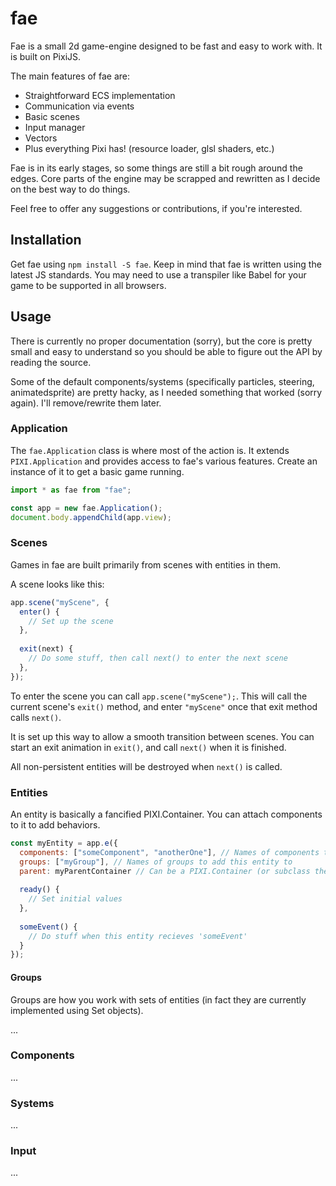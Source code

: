 # fae
Fae is a small 2d game-engine designed to be fast and easy to work with. It is built on PixiJS.

The main features of fae are:

- Straightforward ECS implementation
- Communication via events
- Basic scenes
- Input manager
- Vectors
- Plus everything Pixi has! (resource loader, glsl shaders, etc.)

Fae is in its early stages, so some things are still a bit rough around the edges. Core parts of the engine may be scrapped and rewritten as I decide on the best way to do things.

Feel free to offer any suggestions or contributions, if you're interested.

## Installation
Get fae using `npm install -S fae`. Keep in mind that fae is written using the latest JS standards. You may need to use a transpiler like Babel for your game to be supported in all browsers.

## Usage
There is currently no proper documentation (sorry), but the core is pretty small and easy to understand so you should be able to figure out the API by reading the source.

Some of the default components/systems (specifically particles, steering, animatedsprite) are pretty hacky, as I needed something that worked (sorry again). I'll remove/rewrite them later.

### Application
The `fae.Application` class is where most of the action is. It extends `PIXI.Application` and provides access to fae's various features. Create an instance of it to get a basic game running.

```javascript
import * as fae from "fae";

const app = new fae.Application();
document.body.appendChild(app.view);
```

### Scenes
Games in fae are built primarily from scenes with entities in them.

A scene looks like this:
```javascript
app.scene("myScene", {
  enter() {
    // Set up the scene
  },
  
  exit(next) {
    // Do some stuff, then call next() to enter the next scene
  },
});
```

To enter the scene you can call `app.scene("myScene");`. This will call the current scene's `exit()` method, and enter `"myScene"` once that exit method calls `next()`.

It is set up this way to allow a smooth transition between scenes. You can start an exit animation in `exit()`, and call `next()` when it is finished.

All non-persistent entities will be destroyed when `next()` is called.

### Entities
An entity is basically a fancified PIXI.Container. You can attach components to it to add behaviors.

```javascript
const myEntity = app.e({
  components: ["someComponent", "anotherOne"], // Names of components to attach to this entity
  groups: ["myGroup"], // Names of groups to add this entity to
  parent: myParentContainer // Can be a PIXI.Container (or subclass thereof, including other entities)
  
  ready() {
    // Set initial values
  },
  
  someEvent() {
    // Do stuff when this entity recieves 'someEvent'
  }
});
```

#### Groups
Groups are how you work with sets of entities (in fact they are currently implemented using Set objects).

...

### Components
...

### Systems
...

### Input
...

